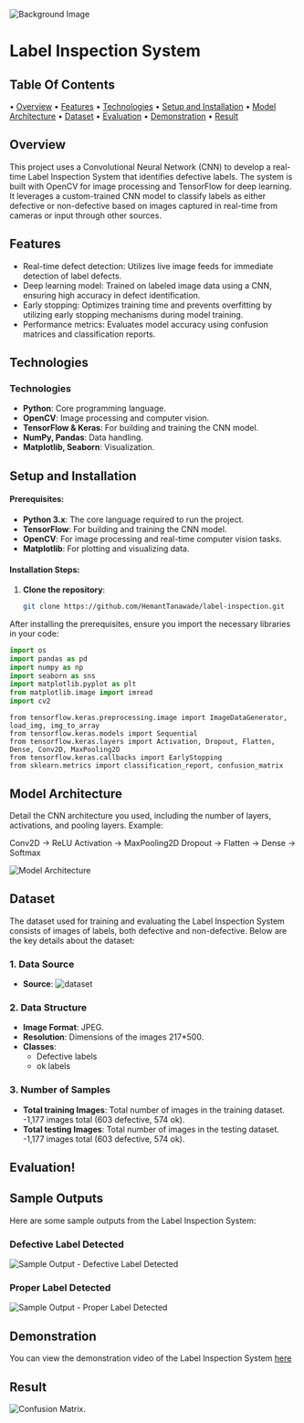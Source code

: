   ![Background Image](Diagram/python.png)
#         Label Inspection System




##  Table Of Contents
• [Overview](#overview) 
• [Features](#features) 
• [Technologies](#technologies) 
• [Setup and Installation](#setup-and-installation) 
• [Model Architecture](#model-architecture) 
• [Dataset](#dataset) 
• [Evaluation](#evaluation)
• [Demonstration](#demonstration) 
• [Result](#result)

## Overview
This project uses a Convolutional Neural Network (CNN) to develop a real-time Label Inspection System that identifies defective labels. The system is built with OpenCV for image processing and TensorFlow for deep learning. It leverages a custom-trained CNN model to classify labels as either defective or non-defective based on images captured in real-time from cameras or input through other sources.
## Features

- Real-time defect detection: Utilizes live image feeds for immediate detection of label defects.
- Deep learning model: Trained on labeled image data using a CNN, ensuring high accuracy in defect identification.
- Early stopping: Optimizes training time and prevents overfitting by utilizing early stopping mechanisms during model training.
- Performance metrics: Evaluates model accuracy using confusion matrices and classification reports.


## Technologies
### Technologies

- **Python**: Core programming language.
- **OpenCV**: Image processing and computer vision.
- **TensorFlow & Keras**: For building and training the CNN model.
- **NumPy, Pandas**: Data handling.
- **Matplotlib, Seaborn**: Visualization.

## Setup and Installation


#### Prerequisites:
- **Python 3.x**: The core language required to run the project.
- **TensorFlow**: For building and training the CNN model.
- **OpenCV**: For image processing and real-time computer vision tasks.
- **Matplotlib**: For plotting and visualizing data.

#### Installation Steps:
1. **Clone the repository**:
   ```bash
   git clone https://github.com/HemantTanawade/label-inspection.git


After installing the prerequisites, ensure you import the necessary libraries in your code:

```python
import os
import pandas as pd
import numpy as np
import seaborn as sns
import matplotlib.pyplot as plt
from matplotlib.image import imread
import cv2
```
```
from tensorflow.keras.preprocessing.image import ImageDataGenerator, load_img, img_to_array
from tensorflow.keras.models import Sequential
from tensorflow.keras.layers import Activation, Dropout, Flatten, Dense, Conv2D, MaxPooling2D
from tensorflow.keras.callbacks import EarlyStopping
from sklearn.metrics import classification_report, confusion_matrix
```



##  Model Architecture
Detail the CNN architecture you used, including the number of layers, activations, and pooling layers. Example:

Conv2D -> ReLU Activation -> MaxPooling2D
Dropout -> Flatten -> Dense -> Softmax

![Model Architecture](Diagram/82370cnn1.gif)

## Dataset
The dataset used for training and evaluating the Label Inspection System consists of images of labels, both defective and non-defective. Below are the key details about the dataset:

### 1. Data Source
- **Source**: ![dataset](label)

### 2. Data Structure
- **Image Format**: JPEG.
- **Resolution**: Dimensions of the images 217*500.
- **Classes**: 
  - Defective labels 
  - ok labels

### 3. Number of Samples
- **Total training Images**: Total number of images in the training dataset.
  -1,177 images total (603 defective, 574 ok).
- **Total testing Images**: Total number of images in the testing dataset.
  -1,177 images total (603 defective, 574 ok).

## Evaluation!
## Sample Outputs

Here are some sample outputs from the Label Inspection System:

### Defective Label Detected
![Sample Output - Defective Label Detected](Diagram/def_0_8990.jpeg)

### Proper Label Detected
![Sample Output - Proper Label Detected](Diagram/ok_0_111.jpeg)


 
## Demonstration

You can view the demonstration video of the Label Inspection System 
[here](https://youtu.be/_ywLO1vzUc4?si=KqAjs7iFajGG_tq1)


## Result
![Confusion Matrix](Diagram/Screenshot.png).
